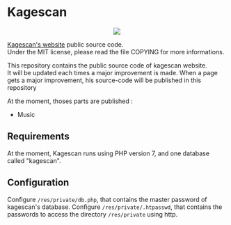 # Kagescan
<p align="center">
  <img src="https://kagescan.legtux.org/res/img/logo.NoOutline.min.jpg"/>
</p>

[Kagescan's website](https://kagescan.legtux.org) public source code.  
Under the MIT license, please read the file COPYING for more informations.

This repository contains the public source code of kagescan website.  
It will be updated each times a major improvement is made.
When a page gets a major improvement, his source-code will be published in this repository

At the moment, thoses parts are published : 
* Music

## Requirements
At the moment, Kagescan runs using PHP version 7, and one database called "kagescan".

## Configuration
Configure `/res/private/db.php`, that contains the master password of kagescan's database.
Configure `/res/private/.htpasswd`, that contains the passwords to access the directory `/res/private` using http.

